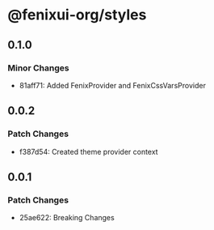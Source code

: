 # @fenixui-org/styles

## 0.1.0

### Minor Changes

- 81aff71: Added FenixProvider and FenixCssVarsProvider

## 0.0.2

### Patch Changes

- f387d54: Created theme provider context

## 0.0.1

### Patch Changes

- 25ae622: Breaking Changes
